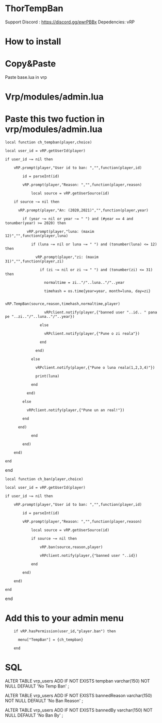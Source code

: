 # ThorTempBan

Support Discord : https://discord.gg/ewrPBBx
Depedencies: vRP

# How to install 

# Copy&Paste

Paste base.lua in vrp

# Vrp/modules/admin.lua

# Paste this two fuction in vrp/modules/admin.lua


	local function ch_tempban(player,choice)

	local user_id = vRP.getUserId(player)
	
	if user_id ~= nil then
	
		vRP.prompt(player,"User id to ban: ","",function(player,id)
		
			id = parseInt(id)
			
			vRP.prompt(player,"Reason: ","",function(player,reason)
			
				local source = vRP.getUserSource(id)
				
        if source ~= nil then
	
          vRP.prompt(player,"An: (2020,2021)","",function(player,year)
	  
            if (year ~= nil or year ~= " ") and (#year == 4 and tonumber(year) >= 2020) then
	    
              vRP.prompt(player,"luna: (maxim 12)","",function(player,luna)
	      
                if (luna ~= nil or luna ~= " ") and (tonumber(luna) <= 12) then
		
                  vRP.prompt(player,"zi: (maxim 31)","",function(player,zi)
		  
                    if (zi ~= nil or zi ~= " ") and (tonumber(zi) <= 31) then
		    
                      normaltime = zi.."/"..luna.."/"..year
		      
                      timehash = os.time{year=year, month=luna, day=zi}
		      
                      vRP.TempBan(source,reason,timehash,normaltime,player)
		      
                      vRPclient.notify(player,{"banned user "..id.. " pana pe "..zi.."/"..luna.."/"..year})
		      
                    else
		    
                      vRPclient.notify(player,{"Pune o zi reala"})
		      
                    end
		    
                  end)
		  
                else
		
                  vRPclient.notify(player,{"Pune o luna reala(1,2,3,4)"})
		  
                  print(luna)
		  
                end
		
              end)
	      
            else
	    
              vRPclient.notify(player,{"Pune un an real!"})
	      
            end
	    
          end)
	  
				end
				
			end)
			
		end)
		
	end
	
end


	local function ch_ban(player,choice)

    local user_id = vRP.getUserId(player)
    
    if user_id ~= nil then
    
        vRP.prompt(player,"User id to ban: ","",function(player,id)
	
            id = parseInt(id)
	    
            vRP.prompt(player,"Reason: ","",function(player,reason)
	    
                local source = vRP.getUserSource(id)
		
                if source ~= nil then
		
                    vRP.ban(source,reason,player)
		    
                    vRPclient.notify(player,{"banned user "..id})
		    
                end
		
            end)
	    
        end)
	
    end
    
end


# Add this to your admin menu


        if vRP.hasPermission(user_id,"player.ban") then
	
          menu["TempBan"] = {ch_tempban}
	  
        end
	

# SQL 

ALTER TABLE vrp_users ADD IF NOT EXISTS tempban varchar(150) NOT NULL DEFAULT 'No Temp Ban' ;

ALTER TABLE vrp_users ADD IF NOT EXISTS bannedReason varchar(150) NOT NULL DEFAULT 'No Ban Reason' ;

ALTER TABLE vrp_users ADD IF NOT EXISTS bannedBy varchar(150) NOT NULL DEFAULT 'No Ban By' ;
